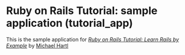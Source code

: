 # Ruby on Rails Tutorial: sample application (tutorial_app)

This is the sample application for
[*Ruby on Rails Tutorial: Learn Rails by Example*](http://railstutorial.org/)
by [Michael Hartl](http://michaelharlt.com/)